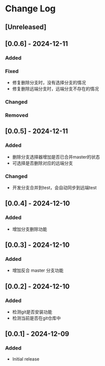 # Change Log

## [Unreleased]

## [0.0.6] - 2024-12-11
### Added

### Fixed
- 修复删除分支时，没有选择分支的情况
- 修复删除远端分支时，远端分支不存在的情况

### Changed

### Removed

## [0.0.5] - 2024-12-11
### Added
- 删除分支选择器增加是否已合并master的状态
- 可选择是否删除对应的远端分支

### Changed
- 开发分支合并到test，会自动同步到远端test

## [0.0.4] - 2024-12-10
### Added
- 增加分支删除功能

## [0.0.3] - 2024-12-10
### Added
- 增加反合 master 分支功能

## [0.0.2] - 2024-12-10
### Added
- 检测git是否安装功能
- 检测当前是否在git仓库中

## [0.0.1] - 2024-12-09

### Added
- Initial release

